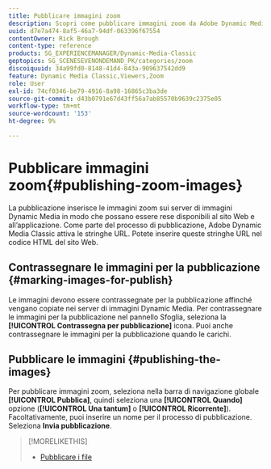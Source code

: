```yaml
---
title: Pubblicare immagini zoom
description: Scopri come pubblicare immagini zoom da Adobe Dynamic Media Classic.
uuid: d7e7a474-8af5-46a7-94df-063396f67554
contentOwner: Rick Brough
content-type: reference
products: SG_EXPERIENCEMANAGER/Dynamic-Media-Classic
geptopics: SG_SCENESEVENONDEMAND_PK/categories/zoom
discoiquuid: 34a99fd0-8148-41d4-843a-909637542dd9
feature: Dynamic Media Classic,Viewers,Zoom
role: User
exl-id: 74cf0346-be79-4916-8a98-16865c3ba3de
source-git-commit: d43b0791e67d43ff56a7ab85570b9639c2375e05
workflow-type: tm+mt
source-wordcount: '153'
ht-degree: 9%

---
```


# Pubblicare immagini zoom{#publishing-zoom-images}

La pubblicazione inserisce le immagini zoom sui server di immagini Dynamic Media in modo che possano essere rese disponibili al sito Web e all’applicazione. Come parte del processo di pubblicazione, Adobe Dynamic Media Classic attiva le stringhe URL. Potete inserire queste stringhe URL nel codice HTML del sito Web.

## Contrassegnare le immagini per la pubblicazione {#marking-images-for-publish}

Le immagini devono essere contrassegnate per la pubblicazione affinché vengano copiate nei server di immagini Dynamic Media. Per contrassegnare le immagini per la pubblicazione nel pannello Sfoglia, seleziona la **[!UICONTROL Contrassegna per pubblicazione]** icona. Puoi anche contrassegnare le immagini per la pubblicazione quando le carichi.

## Pubblicare le immagini {#publishing-the-images}

Per pubblicare immagini zoom, seleziona nella barra di navigazione globale **[!UICONTROL Pubblica]**, quindi seleziona una **[!UICONTROL Quando]** opzione (**[!UICONTROL Una tantum]** o **[!UICONTROL Ricorrente]**). Facoltativamente, puoi inserire un nome per il processo di pubblicazione. Seleziona **Invia pubblicazione**.

>[!MORELIKETHIS]
>
>* [Pubblicare i file](publishing-files.md#publishing_files)

